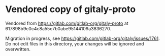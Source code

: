 # Vendored copy of gitaly-proto

Vendored from https://gitlab.com/gitlab-org/gitaly-proto at 617898b9c0c4c8a55c7b0abe95144109a3836270.

Migration in progress, see
https://gitlab.com/gitlab-org/gitaly/issues/1761. Do not edit files in
this directory, your changes will be ignored and overwritten.
